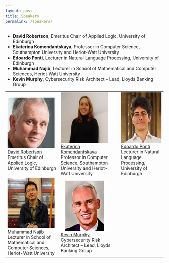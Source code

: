 ```yaml
---
layout: post
title: Speakers
permalink: /speakers/
---
```




- **David Robertson**, Emeritus Chair of Applied Logic, University of Edinburgh
- **Ekaterina Komendantskaya**, Professor in Computer Science, Southampton University and Heriot-Watt University
- **Edoardo Ponti**, Lecturer in Natural Language Processing, University of Edinburgh
- **Muhammad Najib**, Lecturer in School of Mathematical and Computer Sciences, Heriot-Watt University
- **Kevin Murphy**, Cybersecurity Risk Architect – Lead, Lloyds Banking Group

<table>
  <tr>
    <td> 
      <img src="https://github.com/ed-nesy/ed-nesy.github.io/blob/main/images/David_Robertson.jpg?raw=true"  alt="1" width = 150px height = 160px ><br />
      <a href="https://www.linkedin.com/in/dave-robertson-9aab0a13/">David Robertson</a><br />
      Emeritus Chair of Applied Logic, University of Edinburgh
    </td>
    <td> 
      <img src="https://github.com/ed-nesy/ed-nesy.github.io/blob/main/images/Ekaterina_Komendantskaya.png?raw=true"  alt="1" width = 150px height = 160px ><br />
      <a href="https://www.macs.hw.ac.uk/~ek19/">Ekaterina Komendantskaya</a><br />
      Professor in Computer Science, Southampton University and Heriot-Watt University
    </td>
     <td> 
      <img src="https://github.com/ed-nesy/ed-nesy.github.io/blob/main/images/Edoardo_Ponti.jpeg?raw=true"  alt="1" width = 150px height = 160px ><br />
      <a href="https://ducdauge.github.io/">Edoardo Ponti</a><br />
      Lecturer in Natural Language Processing, University of Edinburgh
    </td>
  </tr> 
  <tr>
    <td> 
      <img src="https://github.com/ed-nesy/ed-nesy.github.io/blob/main/images/Muhammad_Najib.jpg?raw=true"  alt="1" width = 150px height = 160px ><br />
      <a href="https://valvestate.github.io/">Muhammad Najib</a><br />
      Lecturer in School of Mathematical and Computer Sciences, Heriot-Watt University
    </td>
    <td> 
      <img src="https://github.com/ed-nesy/ed-nesy.github.io/blob/main/images/Kevin_Murphy.jpg?raw=true"  alt="1" width = 150px height = 160px ><br />
      <a href="https://www.linkedin.com/in/kevin-murphy-llb-dip-pslm-cipm-7b923b21/">Kevin Murphy</a><br />
      Cybersecurity Risk Architect – Lead, Lloyds Banking Group
    </td>
  </tr> 
</table>

<!--
<table>
  <tr>
    <td> 
      <img src="https://github.com/ed-nesy/2025/blob/main/images/Su_Lin_Blodgett.jpg?raw=true"  alt="1" width = 150px height = 160px ><br />
      <a href="https://sblodgett.github.io/">Su Lin Blodgett</a><br />
      Microsoft Research
    </td>
    <td> 
      <img src="https://github.com/ed-nesy/2025/blob/main/images/zuo.png?raw=true"  alt="1" width = 150px height = 160px ><br />
      <a href="https://sites.google.com/view/songzuo">Song Zuo</a><br />
      Google Research
    </td>
     <td> 
      <img src="https://github.com/ed-nesy/2025/blob/main/images/Maziar-c.png?raw=true"  alt="1" width = 150px height = 160px ><br />
      <a href="https://maziarg.github.io/">Maziar Gomrokchi</a><br />
      Elementera
    </td>
  </tr> 
  <tr>
    <td> 
      <img src="https://github.com/ed-nesy/2025/blob/main/images/Rishabh_pic2.jpg?raw=true"  alt="1" width = 150px height = 160px ><br />
      <a href="https://rishabhmehrotra.com/">Rishabh Mehrotra</a><br />
      Sourcegraph
    </td>
    <td> 
      <img src="https://github.com/ed-nesy/2025/blob/main/images/olivier.png?raw=true"  alt="1" width = 150px height = 160px ><br />
      <a href="https://olivierjeunen.github.io/">Olivier Jeunen</a><br />
      ShareChat
    </td>
  </tr> 
</table>
-->
